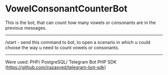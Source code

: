 # VowelConsonantCounterBot
This is the bot, that can count how many vowels or consonants are in the previous messages.
*******************
/start - send this command to bot, to open a scenario in which u could choose the way u need to count vowels or consonants.
*******************
Were used:
PHP/
PostgreSQL/
Telegram Bot PHP SDK (https://github.com/irazasyed/telegram-bot-sdk)
